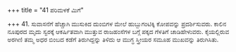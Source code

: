 +++
title = "41 ಪರಿಮಳಕೆ ಮಿಗೆ"

+++
41. ಸುವಾಸನೆಗೆ ಹೆಚ್ಚಾಗಿ ಮುಸುಕಿದ ದುಂಬಿಗಳ ಮೇಲೆ ಹುಬ್ಬುಗಂಟಿಕ್ಕಿ ಕೋಪವನ್ನು ಪ್ರದರ್ಶಿಸುವರು. ಕಾಲಿನ ನೂಪುರದ ಮೃದು ಸ್ವರಕ್ಕೆ ಆಕರ್ಷಿತವಾಗಿ ಮುತ್ತುವ ರಾಜಹಂಸೆಗಳ ಬಗ್ಗೆ ಪಕ್ಕದ ಗೆಳತಿಗೆ ಚಾಡಿಹೇಳುವರು. ಕೈಯಲ್ಲಿರುವ ಅರಗಿಣಿ ತಮ್ಮ ಅಧರ ಬಿಂಬದ ಕಡೆಗೆ ತಿರುಗಿದ್ದನ್ನು ತಿಳಿದು ಆ ಮುಗ್ಧ ಸ್ತ್ರೀಯರ ಸಮೂಹ ಮುಖವನ್ನು  ತಿರುಗಿಸಿತು.
